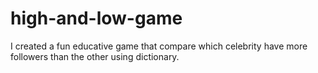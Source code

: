 # high-and-low-game
I created a fun educative game that compare which celebrity have more followers than the other using dictionary.
